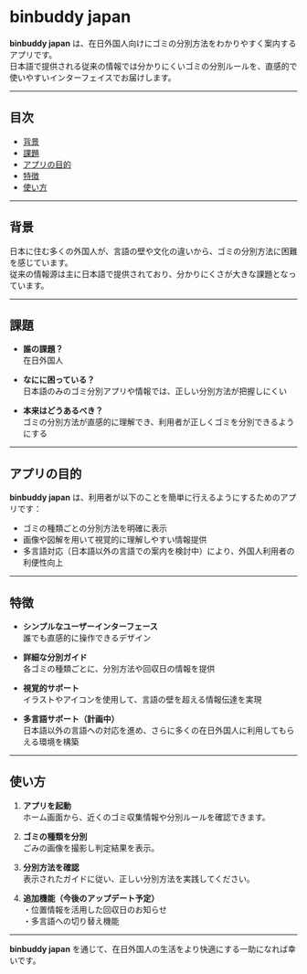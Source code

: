 # binbuddy japan

**binbuddy japan** は、在日外国人向けにゴミの分別方法をわかりやすく案内するアプリです。  
日本語で提供される従来の情報では分かりにくいゴミの分別ルールを、直感的で使いやすいインターフェイスでお届けします。

---

## 目次

- [背景](#背景)
- [課題](#課題)
- [アプリの目的](#アプリの目的)
- [特徴](#特徴)
- [使い方](#使い方)

---

## 背景

日本に住む多くの外国人が、言語の壁や文化の違いから、ゴミの分別方法に困難を感じています。  
従来の情報源は主に日本語で提供されており、分かりにくさが大きな課題となっています。

---

## 課題

- **誰の課題？**  
  在日外国人

- **なにに困っている？**  
  日本語のみのゴミ分別アプリや情報では、正しい分別方法が把握しにくい

- **本来はどうあるべき？**  
  ゴミの分別方法が直感的に理解でき、利用者が正しくゴミを分別できるようにする

---

## アプリの目的

**binbuddy japan** は、利用者が以下のことを簡単に行えるようにするためのアプリです：

- ゴミの種類ごとの分別方法を明確に表示
- 画像や図解を用いて視覚的に理解しやすい情報提供
- 多言語対応（日本語以外の言語での案内を検討中）により、外国人利用者の利便性向上

---

## 特徴

- **シンプルなユーザーインターフェース**  
  誰でも直感的に操作できるデザイン

- **詳細な分別ガイド**  
  各ゴミの種類ごとに、分別方法や回収日の情報を提供

- **視覚的サポート**  
  イラストやアイコンを使用して、言語の壁を超える情報伝達を実現

- **多言語サポート（計画中）**  
  日本語以外の言語への対応を進め、さらに多くの在日外国人に利用してもらえる環境を構築

---

## 使い方

1. **アプリを起動**  
   ホーム画面から、近くのゴミ収集情報や分別ルールを確認できます。

2. **ゴミの種類を分別**  
   ごみの画像を撮影し判定結果を表示。

3. **分別方法を確認**  
   表示されたガイドに従い、正しい分別方法を実践してください。

4. **追加機能（今後のアップデート予定）**  
   ・位置情報を活用した回収日のお知らせ  
   ・多言語への切り替え機能





---

**binbuddy japan** を通じて、在日外国人の生活をより快適にする一助になれば幸いです。  

